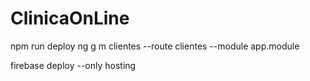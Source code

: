 # ClinicaOnLine


npm run deploy
ng g m clientes --route clientes --module app.module

firebase deploy --only hosting

												
												

